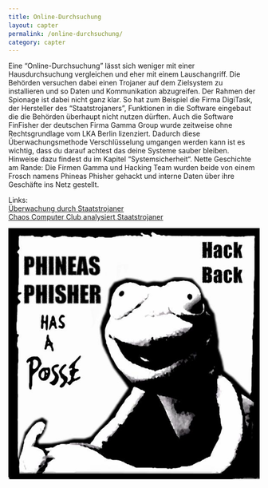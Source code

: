 ```yaml
---
title: Online-Durchsuchung
layout: capter
permalink: /online-durchsuchung/
category: capter
---
```

Eine “Online-Durchsuchung” lässt sich weniger mit einer Hausdurchsuchung vergleichen und eher mit einem Lauschangriff. Die Behörden versuchen dabei einen Trojaner auf dem Zielsystem zu installieren und so Daten und Kommunikation abzugreifen. Der Rahmen der Spionage ist dabei nicht ganz klar. So hat zum Beispiel die Firma DigiTask, der Hersteller des “Staatstrojaners”, Funktionen in die Software eingebaut die die Behörden überhaupt nicht nutzen dürften. Auch die Software FinFisher der deutschen Firma Gamma Group wurde zeitweise ohne Rechtsgrundlage vom LKA Berlin lizenziert. Dadurch diese Überwachungsmethode Verschlüsselung umgangen werden kann ist es wichtig, dass du darauf achtest das deine Systeme sauber bleiben. Hinweise dazu findest du im Kapitel “Systemsicherheit“. Nette Geschichte am Rande: Die Firmen Gamma und Hacking Team wurden beide von einem Frosch namens Phineas Phisher gehackt und interne Daten über ihre Geschäfte ins Netz gestellt.

Links:<br>
[Überwachung durch Staatstrojaner](https://youtu.be/8REBKuFGfk8)<br>
[Chaos Computer Club analysiert Staatstrojaner](https://www.ccc.de/de/updates/2011/staatstrojaner)

![](/assets/posts/phineas.jpg)